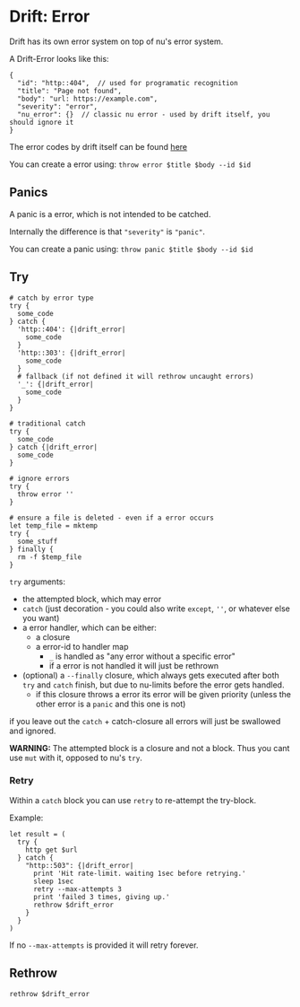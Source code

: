 # Drift: Error

Drift has its own error system on top of nu's error system.

A Drift-Error looks like this:

```json5
{
  "id": "http::404",  // used for programatic recognition
  "title": "Page not found",
  "body": "url: https://example.com",
  "severity": "error",
  "nu_error": {}  // classic nu error - used by drift itself, you should ignore it
}
```

The error codes by drift itself can be found [here](./error_codes.md)

You can create a error using: `throw error $title $body --id $id`

## Panics

A panic is a error, which is not intended to be catched.

Internally the difference is that `"severity"` is `"panic"`.

You can create a panic using: `throw panic $title $body --id $id`

## Try

```nu
# catch by error type
try {
  some_code
} catch {
  'http::404': {|drift_error|
    some_code
  }
  'http::303': {|drift_error|
    some_code
  }
  # fallback (if not defined it will rethrow uncaught errors)
  '_': {|drift_error|
    some_code
  }
}

# traditional catch
try {
  some_code
} catch {|drift_error|
  some_code
}

# ignore errors
try {
  throw error ''
}

# ensure a file is deleted - even if a error occurs
let temp_file = mktemp
try {
  some_stuff
} finally {
  rm -f $temp_file
}
```

`try` arguments:
* the attempted block, which may error
* `catch` (just decoration - you could also write `except`, `''`, or whatever else you want)
* a error handler, which can be either:
  * a closure
  * a error-id to handler map
    * `_` is handled as "any error without a specific error"
    * if a error is not handled it will just be rethrown
* (optional) a `--finally` closure, which always gets executed after both `try` and `catch` finish, but due to nu-limits before the error gets handled.
  * if this closure throws a error its error will be given priority (unless the other error is a `panic` and this one is not)

if you leave out the `catch` + catch-closure all errors will just be swallowed and ignored.

**WARNING:** The attempted block is a closure and not a block. Thus you cant use `mut` with it, opposed to nu's `try`.

### Retry

Within a `catch` block you can use `retry` to re-attempt the try-block.

Example:

```nu
let result = (
  try {
    http get $url
  } catch {
    "http::503": {|drift_error|
      print 'Hit rate-limit. waiting 1sec before retrying.'
      sleep 1sec
      retry --max-attempts 3
      print 'failed 3 times, giving up.'
      rethrow $drift_error
    }
  }
)
```

If no `--max-attempts` is provided it will retry forever.

## Rethrow

`rethrow $drift_error`
